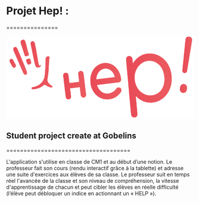 # Projet Hep! : 
===============

![alt text][logo]

## Student project create at Gobelins
====================================

L'application s'utilise en classe de CM1 et au début d’une notion. 
Le professeur fait son cours (rendu interactif grâce à la tablette) et adresse une suite d'exercices aux élèves de sa classe. 
Le professeur suit en temps réel l'avancée de la classe et son niveau de compréhension, 
la vitesse d'apprentissage de chacun et peut cibler les élèves en réelle difficulté (l’élève peut débloquer un indice en actionnant un « HELP »).


[logo]: https://github.com/AntoineCharbonnier/School-gobelins/blob/master/public/logo/logo_couleur.svg "HEP!"